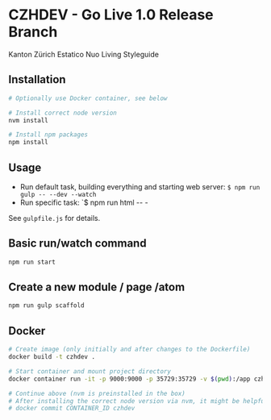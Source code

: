 # CZHDEV - Go Live 1.0 Release Branch

Kanton Zürich Estatico Nuo Living Styleguide

## Installation

```bash
# Optionally use Docker container, see below

# Install correct node version
nvm install

# Install npm packages
npm install
```

## Usage

- Run default task, building everything and starting web server: `$ npm run gulp -- --dev --watch`
- Run specific task: `$ npm run html -- -

See `gulpfile.js` for details.


## Basic run/watch command
```bash
npm run start
```

## Create a new module / page /atom
```bash
npm run gulp scaffold
```


## Docker

```bash
# Create image (only initially and after changes to the Dockerfile)
docker build -t czhdev .

# Start container and mount project directory
docker container run -it -p 9000:9000 -p 35729:35729 -v $(pwd):/app czhdev /bin/bash

# Continue above (nvm is preinstalled in the box)
# After installing the correct node version via nvm, it might be helpful to commit this new state so it is persisted for the next run:
# docker commit CONTAINER_ID czhdev
```
